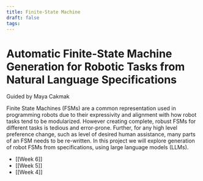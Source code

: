 ```yaml
---
title: Finite-State Machine
draft: false
tags:
---
```

# Automatic Finite-State Machine Generation for Robotic Tasks from Natural Language Specifications
Guided by Maya Cakmak

Finite State Machines (FSMs) are a common representation used in programming robots due to their expressivity and alignment with how robot tasks tend to be modularized. However creating complete, robust FSMs for different tasks is tedious and error-prone. Further, for any high level preference change, such as level of desired human assistance, many parts of an FSM needs to be re-written. In this project we will explore generation of robot FSMs from specifications, using large language models (LLMs).

- [[Week 6]]
- [[Week 5]]
- [[Week 4]]
